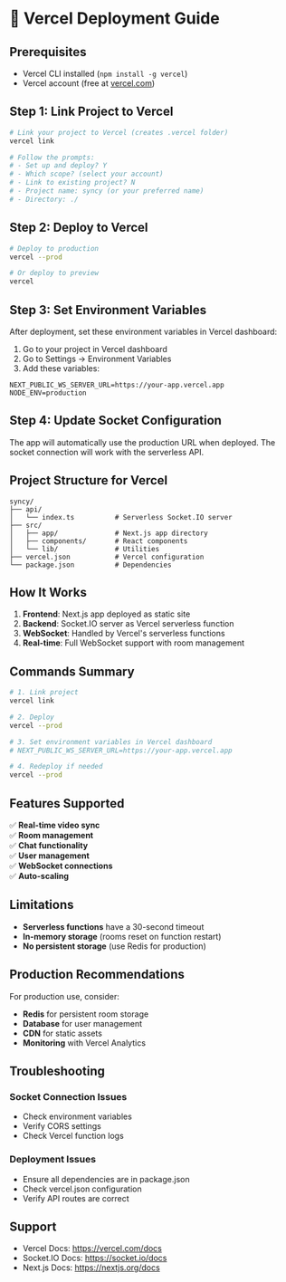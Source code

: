 # 🚀 Vercel Deployment Guide

## Prerequisites
- Vercel CLI installed (`npm install -g vercel`)
- Vercel account (free at [vercel.com](https://vercel.com))

## Step 1: Link Project to Vercel

```bash
# Link your project to Vercel (creates .vercel folder)
vercel link

# Follow the prompts:
# - Set up and deploy? Y
# - Which scope? (select your account)
# - Link to existing project? N
# - Project name: syncy (or your preferred name)
# - Directory: ./
```

## Step 2: Deploy to Vercel

```bash
# Deploy to production
vercel --prod

# Or deploy to preview
vercel
```

## Step 3: Set Environment Variables

After deployment, set these environment variables in Vercel dashboard:

1. Go to your project in Vercel dashboard
2. Go to Settings → Environment Variables
3. Add these variables:

```
NEXT_PUBLIC_WS_SERVER_URL=https://your-app.vercel.app
NODE_ENV=production
```

## Step 4: Update Socket Configuration

The app will automatically use the production URL when deployed. The socket connection will work with the serverless API.

## Project Structure for Vercel

```
syncy/
├── api/
│   └── index.ts          # Serverless Socket.IO server
├── src/
│   ├── app/              # Next.js app directory
│   ├── components/       # React components
│   └── lib/              # Utilities
├── vercel.json           # Vercel configuration
└── package.json          # Dependencies
```

## How It Works

1. **Frontend**: Next.js app deployed as static site
2. **Backend**: Socket.IO server as Vercel serverless function
3. **WebSocket**: Handled by Vercel's serverless functions
4. **Real-time**: Full WebSocket support with room management

## Commands Summary

```bash
# 1. Link project
vercel link

# 2. Deploy
vercel --prod

# 3. Set environment variables in Vercel dashboard
# NEXT_PUBLIC_WS_SERVER_URL=https://your-app.vercel.app

# 4. Redeploy if needed
vercel --prod
```

## Features Supported

✅ **Real-time video sync**  
✅ **Room management**  
✅ **Chat functionality**  
✅ **User management**  
✅ **WebSocket connections**  
✅ **Auto-scaling**  

## Limitations

- **Serverless functions** have a 30-second timeout
- **In-memory storage** (rooms reset on function restart)
- **No persistent storage** (use Redis for production)

## Production Recommendations

For production use, consider:
- **Redis** for persistent room storage
- **Database** for user management
- **CDN** for static assets
- **Monitoring** with Vercel Analytics

## Troubleshooting

### Socket Connection Issues
- Check environment variables
- Verify CORS settings
- Check Vercel function logs

### Deployment Issues
- Ensure all dependencies are in package.json
- Check vercel.json configuration
- Verify API routes are correct

## Support

- Vercel Docs: https://vercel.com/docs
- Socket.IO Docs: https://socket.io/docs
- Next.js Docs: https://nextjs.org/docs
